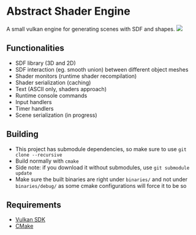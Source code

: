 # Abstract Shader Engine
A small vulkan engine for generating scenes with SDF and shapes.
![](docs/gifs/scene_sample_001.gif)

## Functionalities
- SDF library (3D and 2D)
- SDF interaction (eg. smooth union) between different object meshes 
- Shader monitors (runtime shader recompilation)
- Shader serialization (caching)
- Text (ASCII only, shaders approach)
- Runtime console commands
- Input handlers
- Timer handlers
- Scene serialization (in progress)
 
## Building
- This project has submodule dependencies, so make sure to use `git clone --recursive`
- Build normally with `cmake`
- Side note: if you download it without submodules, use `git submodule update`
- Make sure the built binaries are right under `binaries/` and not under `binaries/debug/` as some cmake configurations will force it to be so

## Requirements
- [Vulkan SDK](https://www.lunarg.com/vulkan-sdk/)
- [CMake](https://cmake.org/download/)
